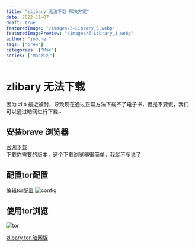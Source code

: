 ```yaml
---
title: "zlibary 无法下载 解决方案"
date: 2022-11-07
draft: true
featuredImage: "/images/Z-Library_1.webp"
featuredImagePreview: "/images/Z-Library_1.webp"
author: "jobcher"
tags: ["brew"]
categories: ["Mac"]
series: ["Mac系列"]
---
```

# zlibary 无法下载
因为 zlib 最近被封，导致现在通过正常方法下载不了电子书，但是不要慌，我们可以通过暗网进行下载~

## 安装brave 浏览器
[官网下载](https://brave.com/)  
下载你需要的版本，这个下载浏览器很简单，我就不多说了

## 配置tor配置
编辑tor配置
![config](/images/torconfig.png)

## 使用tor浏览
![tor](/images/opentor.jpg)  
  
[zlibary tor 暗网版](http://zlibrary24tuxziyiyfr7zd46ytefdqbqd2axkmxm4o5374ptpc52fad.onion/)